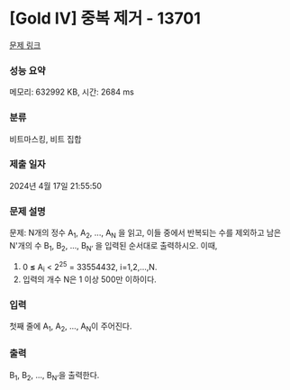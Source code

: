 # [Gold IV] 중복 제거 - 13701

[문제 링크](https://www.acmicpc.net/problem/13701)

### 성능 요약

메모리: 632992 KB, 시간: 2684 ms

### 분류

비트마스킹, 비트 집합

### 제출 일자

2024년 4월 17일 21:55:50

### 문제 설명

<p>문제: N개의 정수 A<sub>1</sub>, A<sub>2</sub>, ..., A<sub>N</sub> 을 읽고, 이들 중에서 반복되는 수를 제외하고 남은 N'개의 수 B<sub>1</sub>, B<sub>2</sub>, ..., B<sub>N’</sub> 을 입력된 순서대로 출력하시오. 이때,</p>

<ol>
	<li>0 <strong>≤</strong> A<sub>i</sub> < 2<sup>25</sup> = 33554432, i=1,2,…,N.</li>
	<li>입력의 개수 N은 1 이상 500만 이하이다.</li>
</ol>

### 입력

 <p>첫째 줄에 A<sub>1</sub>, A<sub>2</sub>, ..., A<sub>N</sub>이 주어진다.</p>

### 출력

 <p>B<sub>1</sub>, B<sub>2</sub>, ..., B<sub>N’</sub>을 출력한다.</p>
